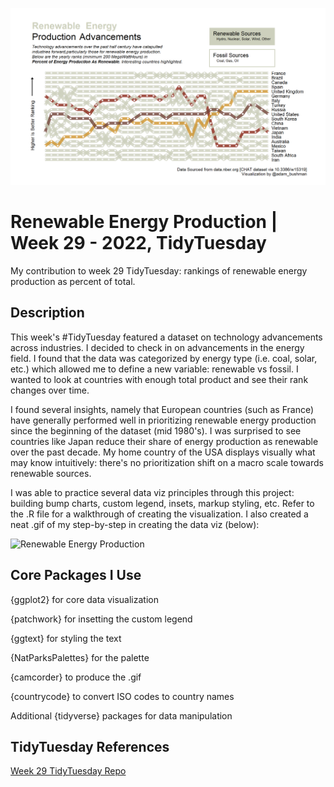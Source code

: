 ![Renewable Energy Production](./example_renewable-energy-production.png)

# Renewable Energy Production | Week 29 - 2022, TidyTuesday
My contribution to week 29 TidyTuesday: rankings of renewable energy production as percent of total.

## Description

This week's #TidyTuesday featured a dataset on technology advancements across industries. I decided to check in on advancements in the energy field. 
I found that the data was categorized by energy type (i.e. coal, solar, etc.) which allowed me to define a new variable: renewable vs fossil. 
I wanted to look at countries with enough total product and see their rank changes over time.

I found several insights, namely that European countries (such as France) have generally performed well in prioritizing renewable energy production since the 
beginning of the dataset (mid 1980's). I was surprised to see countries like Japan reduce their share of energy production as renewable over the past decade.
My home country of the USA displays visually what may know intuitively: there's no prioritization shift on a macro scale towards renewable sources.

I was able to practice several data viz principles through this project: building bump charts, custom legend, insets, markup styling, etc.
Refer to the .R file for a walkthrough of creating the visualization. I also created a neat .gif of my step-by-step in creating the data viz (below):

![Renewable Energy Production](./example_renewable-energy-production.gif)

## Core Packages I Use
{ggplot2} for core data visualization

{patchwork} for insetting the custom legend

{ggtext} for styling the text

{NatParksPalettes} for the palette

{camcorder} to produce the .gif

{countrycode} to convert ISO codes to country names

Additional {tidyverse} packages for data manipulation

## TidyTuesday References
[Week 29 TidyTuesday Repo](https://github.com/rfordatascience/tidytuesday/tree/master/data/2022/2022-07-19)

